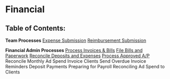 <!-- TITLE: Financial -->
<!-- SUBTITLE: Internal Brolik financial processes -->

# Financial
## Table of Contents:

**Team Processes**
[Expense Submission](http://wiki.brolik.com/financial/expense-submission)
[Reimbursement Submission](http://wiki.brolik.com/financial/reimbursement-submission)

**Financial Admin Processes**
[Process Invoices & Bills](http://wiki.brolik.com/financial/process-invoices-and-bills)
[File Bills and Paperwork](http://wiki.brolik.com/financial/file-bills-and-paperwork)
[Reconcile Deposits and Expenses](http://wiki.brolik.com/financial/reconcile-deposits-and-expenses)
[Process Approved A/P](http://wiki.brolik.com/financial/process-approved-ap)
Reconcile Monthly Ad Spend
Invoice Clients
Send Overdue Invoice Reminders
Deposit Payments
Preparing for Payroll
Reconciling Ad Spend to Clients

